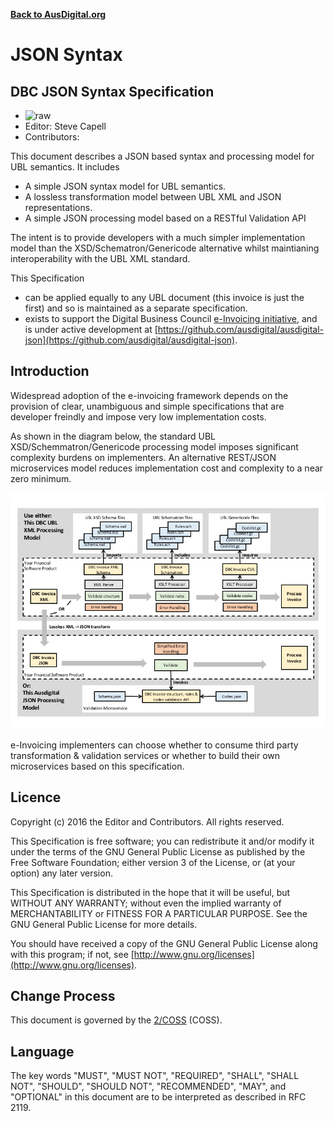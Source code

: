 **[Back to AusDigital.org](http://ausdigital.org/)**

# JSON Syntax

## DBC JSON Syntax Specification

 * ![raw](http://rfc.unprotocols.org/spec:2/COSS/raw.svg)
 * Editor: Steve Capell
 * Contributors: 

This document describes a JSON based syntax and processing model for UBL semantics. It includes
* A simple JSON syntax model for UBL semantics.
* A lossless transformation model between UBL XML and JSON representations.
* A simple JSON processing model based on a RESTful Validation API 

The intent is to provide developers with a much simpler implementation model than the XSD/Schematron/Genericode alternative whilst maintianing interoperability with the UBL XML standard.

This Specification

 * can be applied equally to any UBL document (this invoice is just the first) and so is maintained as a separate specification.
 * exists to support the Digital Business Council [e-Invoicing initiative](https://ausdigital.github.io), and is under active development at [https://github.com/ausdigital/ausdigital-json](https://github.com/ausdigital/ausdigital-json).


## Introduction

Widespread adoption of the e-invoicing framework depends on the provision of clear, unambiguous and simple specifications that are developer freindly and impose very low implementation costs.  

As shown in the diagram below, the standard UBL XSD/Schemmatron/Genericode processing model imposes significant complexity burdens on implementers.  An alternative REST/JSON microservices model reduces implementation cost and complexity to a near zero minimum.

![XMLvsJSON](UBL2JSON.png)

e-Invoicing implementers can choose whether to consume third party transformation & validation services or whether to build their own microservices based on this specification.

## Licence

Copyright (c) 2016 the Editor and Contributors. All rights reserved.

This Specification is free software; you can redistribute it and/or modify it under the terms of the GNU General Public License as published by the Free Software Foundation; either version 3 of the License, or (at your option) any later version.

This Specification is distributed in the hope that it will be useful, but WITHOUT ANY WARRANTY; without even the implied warranty of MERCHANTABILITY or FITNESS FOR A PARTICULAR PURPOSE. See the GNU General Public License for more details.

You should have received a copy of the GNU General Public License along with this program; if not, see [http://www.gnu.org/licenses](http://www.gnu.org/licenses).


## Change Process

This document is governed by the [2/COSS](http://rfc.unprotocols.org/spec:2/COSS/) (COSS).


## Language

The key words "MUST", "MUST NOT", "REQUIRED", "SHALL", "SHALL NOT", "SHOULD", "SHOULD NOT", "RECOMMENDED", "MAY", and "OPTIONAL" in this document are to be interpreted as described in RFC 2119.


